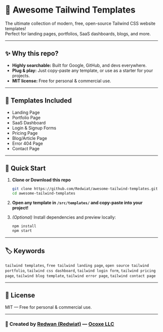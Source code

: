 # 🚀 Awesome Tailwind Templates

The ultimate collection of modern, free, open-source Tailwind CSS website templates!  
Perfect for landing pages, portfolios, SaaS dashboards, blogs, and more.

---

## ✨ Why this repo?

- **Highly searchable:** Built for Google, GitHub, and devs everywhere.
- **Plug & play:** Just copy-paste any template, or use as a starter for your projects.
- **MIT license:** Free for personal & commercial use.

---

## 🌟 Templates Included

- Landing Page
- Portfolio Page
- SaaS Dashboard
- Login & Signup Forms
- Pricing Page
- Blog/Article Page
- Error 404 Page
- Contact Page

---

## 🚀 Quick Start

1. **Clone or Download this repo**
   ```bash
   git clone https://github.com/Redwiat/awesome-tailwind-templates.git
   cd awesome-tailwind-templates
   ```

2. **Open any template in `/src/templates/` and copy-paste into your project!**

3. *(Optional)* Install dependencies and preview locally:
   ```bash
   npm install
   npm start
   ```

---

## 🏷️ Keywords

`tailwind templates`, `free tailwind landing page`, `open source tailwind portfolio`, `tailwind css dashboard`, `tailwind login form`, `tailwind pricing page`, `tailwind blog template`, `tailwind error page`, `tailwind contact page`

---

## 📜 License

MIT — Free for personal & commercial use.

---

### 👋 Created by [Redwan (Redwiat)](https://github.com/Redwiat) — [Ocoxe LLC](https://ocoxe.com)
